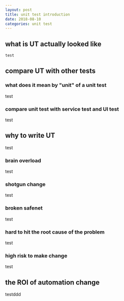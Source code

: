 ```yaml
---
layout: post
title: unit test introduction
date: 2018-08-10
categories: unit test
---
```

<script src="https://ajax.aspnetcdn.com/ajax/jQuery/jquery-2.2.4.min.js"></script>
<script src="toc.js"></script>

<div id = "toc"></div>
<script type="text/javascript">
$(document).ready(function(){
	$("#toc").toc();
});
</script>

## what is UT actually looked like

```html
test
```

## compare UT with other tests


### what does it mean by "unit" of a unit test

test

### compare unit test with service test and UI test

test

## why to write UT

test

### brain overload

test

### shotgun change

test

### broken safenet

test

### hard to hit the root cause of the problem

test

### high risk to make change

test

## the ROI of automation change

testddd
